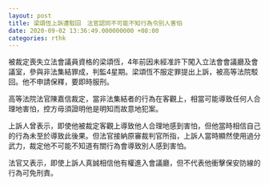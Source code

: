 ```yaml
---
layout: post
title: 梁頌恆上訴遭駁回　法官認同不可能不知行為令別人害怕
date: 2020-09-02 13:36:49.000000000 +08:00
categories: rthk
---
```


被裁定喪失立法會議員資格的梁頌恆，4年前因未經准許下闖入立法會會議廳及會議室，參與非法集結罪成，判監4星期。梁頌恆不服定罪提出上訴，被高等法院駁回。他不申請保釋，要即時服刑。

高等法院法官陳嘉信裁定，當非法集結者的行為在客觀上，相當可能導致任何人合理地害怕，控方毋須證明他是明知而故意地犯案。

上訴人曾表示，即使他被裁定客觀上導致他人合理地感到害怕，但他當時相信自己的行為未至於導致此後果。但法官接納原審裁判官所指，上訴人當時顯然使用過分武力，裁定他不可能不知道有關行為會導致別人感到害怕。

法官又表示，即使上訴人真誠相信他有權進入會議廳，但不代表他衝擊保安防線的行為可免刑責。
